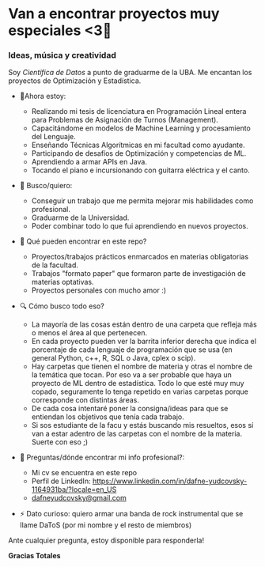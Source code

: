 # Van a encontrar proyectos muy especiales <3👋
### Ideas, música y creatividad

Soy *Científica de Datos* a punto de graduarme de la UBA. Me encantan los proyectos de Optimización y Estadística. 

- 🌱Ahora estoy:
  - Realizando mi tesis de licenciatura en Programación Lineal entera para Problemas de Asignación de Turnos (Management).
  - Capacitándome en modelos de Machine Learning y procesamiento del Lenguaje.
  - Enseñando Técnicas Algorítmicas en mi facultad como ayudante.
  - Participando de desafíos de Optimización y competencias de ML.
  - Aprendiendo a armar APIs en Java.
  - Tocando el piano e incursionando con guitarra eléctrica y el canto.

- 🔭 Busco/quiero:
  - Conseguir un trabajo que me permita mejorar mis habilidades como profesional.
  - Graduarme de la Universidad.
  - Poder combinar todo lo que fui aprendiendo en nuevos proyectos.

- 🤔 Qué pueden encontrar en este repo?
  - Proyectos/trabajos prácticos enmarcados en materias obligatorias de la facultad.
  - Trabajos "formato paper" que formaron parte de investigación de materias optativas.
  - Proyectos personales con mucho amor :)

- 🔍 Cómo busco todo eso?
  - La mayoría de las cosas están dentro de una carpeta que refleja más o menos el área al que pertenecen.
  - En cada proyecto pueden ver la barrita inferior derecha que indica el porcentaje de cada lenguaje de programación que se usa (en general Python, c++, R, SQL o Java, cplex o scip).
  - Hay carpetas que tienen el nombre de materia y otras el nombre de la temática que tocan. Por eso va a ser probable que haya un proyecto de ML dentro de estadística. Todo lo que esté muy muy copado, seguramente lo tenga repetido en varias carpetas porque corresponde con distintas áreas.
  - De cada cosa intentaré poner la consigna/ideas para que se entiendan los objetivos que tenía cada trabajo.
  - Si sos estudiante de la facu y estás buscando mis resueltos, esos sí van a estar adentro de las carpetas con el nombre de la materia. Suerte con eso ;)

- 💬 Preguntas/dónde encontrar mi info profesional?:
  - Mi cv se encuentra en este repo
  - Perfil de LinkedIn: https://www.linkedin.com/in/dafne-yudcovsky-1164931ba/?locale=en_US
  - dafneyudcovsky@gmail.com
  
- ⚡ Dato curioso: quiero armar una banda de rock instrumental que se llame DaToS (por mi nombre y el resto de miembros)

Ante cualquier pregunta, estoy disponible para responderla! 

**Gracias Totales**
